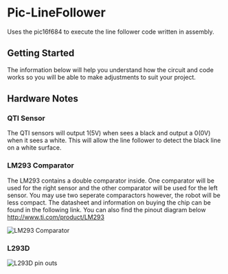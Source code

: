 # Pic-LineFollower
Uses the pic16f684 to execute the line follower code written in assembly.

## Getting Started
The information below will help you understand how the circuit and code works so you will be able to make adjustments to suit your project. 

## Hardware Notes
### QTI Sensor
The QTI sensors will output 1(5V) when sees a black and output a 0(0V) when it sees a white. This will allow the line follower to detect the black line on a white surface. 
### LM293 Comparator 
The LM293 contains a double comparator inside. One comparator will be used for the right sensor and the other comparator will be used for the left sensor. You may use two seperate comparactors however, the robot will be less compact. The datasheet and information on buying the chip can be found in the following link. You can also find the pinout diagram below 
http://www.ti.com/product/LM293





![LM293 Comparator](https://www.theengineeringprojects.com/wp-content/uploads/2017/08/Introduction-to-LM293_9.png)
### L293D 
![L293D pin outs](https://components101.com/sites/default/files/component_pin/L293D-Pinout.png)
